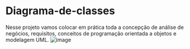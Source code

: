 # Diagrama-de-classes

Nesse projeto vamos colocar em prática toda a concepção de análise de negócios, requisitos, conceitos de programação orientada a objetos e modelagem UML.
![image](https://github.com/user-attachments/assets/5394a6b6-ffdf-4d5f-ad0a-4db44d76b913)
